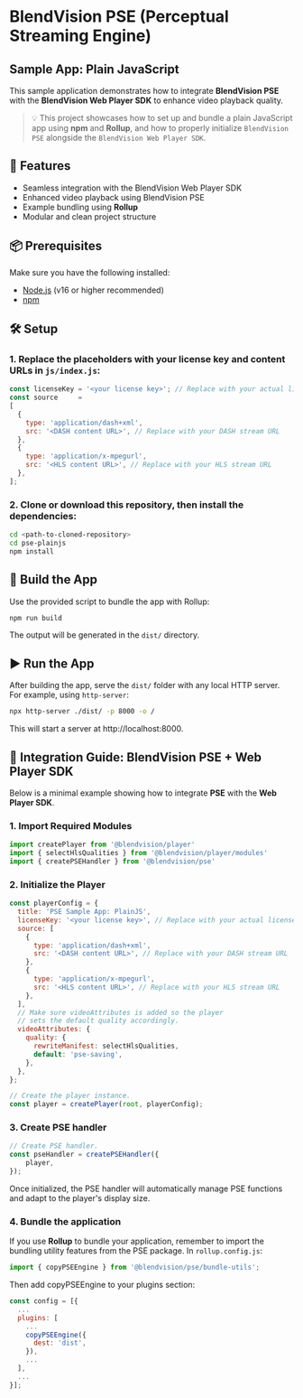 # BlendVision PSE (Perceptual Streaming Engine)
## Sample App: Plain JavaScript

This sample application demonstrates how to integrate **BlendVision PSE** with the **BlendVision Web Player SDK** to enhance video playback quality.

> 💡 This project showcases how to set up and bundle a plain JavaScript app using **npm** and **Rollup**, and how to properly initialize `BlendVision PSE` alongside the `BlendVision Web Player SDK`.

## 🚀 Features

- Seamless integration with the BlendVision Web Player SDK
- Enhanced video playback using BlendVision PSE
- Example bundling using **Rollup**
- Modular and clean project structure

## 📦 Prerequisites

Make sure you have the following installed:

- [Node.js](https://nodejs.org/) (v16 or higher recommended)
- [npm](https://www.npmjs.com/)

## 🛠️ Setup

### 1. Replace the placeholders with your license key and content URLs in `js/index.js`:
```js
const licenseKey = '<your license key>'; // Replace with your actual license key
const source     = 
[
  {
    type: 'application/dash+xml',
    src: '<DASH content URL>', // Replace with your DASH stream URL
  },
  {
    type: 'application/x-mpegurl',
    src: '<HLS content URL>', // Replace with your HLS stream URL
  },
];
```

### 2. Clone or download this repository, then install the dependencies:

```bash
cd <path-to-cloned-repository>
cd pse-plainjs
npm install
```

## 🔧 Build the App

Use the provided script to bundle the app with Rollup:

```bash
npm run build
```

The output will be generated in the `dist/` directory.

## ▶️ Run the App

After building the app, serve the `dist/` folder with any local HTTP server. For example, using `http-server`:

```bash
npx http-server ./dist/ -p 8000 -o /
```

This will start a server at http://localhost:8000.

## 🎥 Integration Guide: BlendVision PSE + Web Player SDK

Below is a minimal example showing how to integrate **PSE** with the **Web Player SDK**.

### 1. Import Required Modules

```js
import createPlayer from '@blendvision/player'
import { selectHlsQualities } from '@blendvision/player/modules'
import { createPSEHandler } from '@blendvision/pse'
```

### 2. Initialize the Player

```js
const playerConfig = {
  title: 'PSE Sample App: PlainJS',
  licenseKey: '<your license key>', // Replace with your actual license key
  source: [
    {
      type: 'application/dash+xml',
      src: '<DASH content URL>', // Replace with your DASH stream URL
    },
    {
      type: 'application/x-mpegurl',
      src: '<HLS content URL>', // Replace with your HLS stream URL
    },
  ],
  // Make sure videoAttributes is added so the player
  // sets the default quality accordingly.
  videoAttributes: {
    quality: {
      rewriteManifest: selectHlsQualities,
      default: 'pse-saving',
    },
  },
};

// Create the player instance.
const player = createPlayer(root, playerConfig);
```

### 3. Create PSE handler

```js
// Create PSE handler.
const pseHandler = createPSEHandler({
    player,
});
```

Once initialized, the PSE handler will automatically manage PSE functions and adapt to the player's display size.

### 4. Bundle the application

If you use **Rollup** to bundle your application, remember to import the bundling utility features from the PSE package. In `rollup.config.js`:
```js
import { copyPSEEngine } from '@blendvision/pse/bundle-utils';
```
Then add copyPSEEngine to your plugins section:
```js
const config = [{
  ...
  plugins: [
    ...
    copyPSEEngine({
      dest: 'dist',
    }),
    ...
  ],
  ...
}];
```
